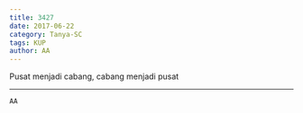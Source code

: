 ```yaml
---
title: 3427
date: 2017-06-22
category: Tanya-SC
tags: KUP
author: AA
---
```


Pusat menjadi cabang, cabang menjadi pusat

---



`AA`
